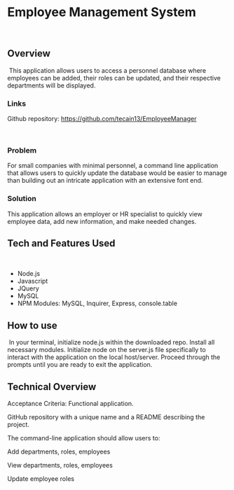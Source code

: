 # Employee Management System
​
## Overview
​
This application allows users to access a personnel database where employees can be added, their roles can be updated, and their respective departments will be displayed.
​
### Links

Github repository: https://github.com/tecain13/EmployeeManager

​
### Problem

For small companies with minimal personnel, a command line application that allows users to quickly update the database would be easier to manage than building out an intricate application with an extensive font end.
​
### Solution

This application allows an employer or HR specialist to quickly view employee data, add new information, and make needed changes. 
​
## Tech and Features Used
​
* Node.js
* Javascript
* JQuery
* MySQL
* NPM Modules:  MySQL, Inquirer, Express, console.table

## How to use
​
In your terminal, initialize node.js within the downloaded repo. Install all necessary modules. Initialize node on the server.js file specifically to interact with the application on the local host/server. Proceed through the prompts until you are ready to exit the application.
​
## Technical Overview
Acceptance Criteria:
Functional application.

GitHub repository with a unique name and a README describing the project.

The command-line application should allow users to:

Add departments, roles, employees

View departments, roles, employees

Update employee roles